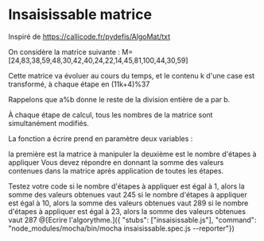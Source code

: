# Insaisissable matrice
  Inspiré de https://callicode.fr/pydefis/AlgoMat/txt
  
  On considère la matrice suivante : M=\[24,83,38,59,48,30,42,40,24,22,14,45,81,100,44,30,59]
  
  Cette matrice va évoluer au cours du temps, et le contenu k d'une case est transformé, à chaque étape en (11k+4)%37
  
  Rappelons que a%b donne le reste de la division entière de a par b.
  
  À chaque étape de calcul, tous les nombres de la matrice sont simultanément modifiés.
  
  La fonction a écrire prend en paramètre deux variables :
  
  la première est la matrice à manipuler
  la deuxième est le nombre d'étapes à appliquer
  Vous devez répondre en donnant la somme des valeurs contenues dans la matrice après application de toutes les étapes.
  
  Testez votre code
  si le nombre d'étapes à appliquer est égal à 1, alors la somme des valeurs obtenues vaut 245
  si le nombre d'étapes à appliquer est égal à 10, alors la somme des valeurs obtenues vaut 289
  si le nombre d'étapes à appliquer est égal à 23, alors la somme des valeurs obtenues vaut 287
@[Ecrire l'algorythme.]({ "stubs": ["insaisissable.js"], "command": "node_modules/mocha/bin/mocha insaisissable.spec.js --reporter"})
